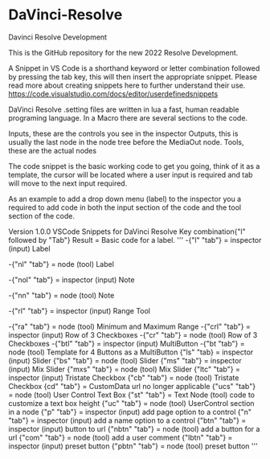 # DaVinci-Resolve

Davinci Resolve Development

This is the GitHub repository for the new 2022 Resolve Development.

A Snippet in VS Code is a shorthand keyword or letter combination followed by pressing the tab key, this will then insert the appropriate snippet. Please read more about creating snippets here to further understand their use. https://code.visualstudio.com/docs/editor/userdefinedsnippets

DaVinci Resolve .setting files are written in lua a fast, human readable programing language. In a Macro there are several sections to the code.

Inputs, these are the controls you see in the inspector
Outputs, this is usually the last node in the node tree before the MediaOut node.
Tools, these are the actual nodes

The code snippet is the basic working code to get you going, think of it as a template, the cursor will be located where a user input is required and tab will move to the next input required.

As an example to add a drop down menu (label) to the inspector you a required to add code in both the input section of the code and the tool section of the code.

Version 1.0.0 VSCode Snippets for DaVinci Resolve
Key combination{"l" followed by "Tab"}
Result = Basic code for a label.
'''
-{"l" "tab"} = inspector (input) Label

-{"nl" "tab"} = node (tool) Label

-{"nol" "tab"} = inspector (input) Note

-{"nn" "tab"} = node (tool) Note

-{"rl" "tab"} = inspector (input) Range Tool

-{"ra" "tab"} = node (tool) Minimum and Maximum Range
-{"crl" "tab"} = inspector (input) Row of 3 Checkboxes
-{"cr" "tab"} = node (tool) Row of 3 Checkboxes
-{"btl" "tab"} = inspector (input) MultiButton
-{"bt "tab"} = node (tool) Template for 4 Buttons as a MultiButton
{"ls" "tab} = inspector (input) Slider
{"bs" "tab"} = node (tool) Slider
{"ms" "tab"} = inspector (input) Mix Slider
{"mxs" "tab"} = node (tool) Mix Slider
{"ltc" "tab"} = inspector (input) Tristate Checkbox
{"cb" "tab"} = node (tool) Tristate Checkbox
{cd" "tab"} = CustomData url no longer applicable
{"ucs" "tab"} = node (tool) User Control Text Box
{"st" "tab"} = Text Node (tool) code to customize a text box height
{"uc" "tab"} = node (tool) UserControl section in a node
{"p" "tab"} = inspector (input) add page option to a control
{"n" "tab"} = inspector (input) add a name option to a control
{"btn" "tab"} = inspector (input) button to url
{"nbtn" "tab"} = node (tool) add a button for a url
{"com" "tab"} = node (tool) add a user comment
{"lbtn" "tab"} = inspector (input) preset button
{"pbtn" "tab"} = node (tool) preset button
'''
